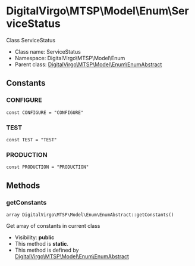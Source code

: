 DigitalVirgo\MTSP\Model\Enum\ServiceStatus
===============

Class ServiceStatus




* Class name: ServiceStatus
* Namespace: DigitalVirgo\MTSP\Model\Enum
* Parent class: [DigitalVirgo\MTSP\Model\Enum\EnumAbstract](DigitalVirgo-MTSP-Model-Enum-EnumAbstract.md)



Constants
----------


### CONFIGURE

    const CONFIGURE = "CONFIGURE"





### TEST

    const TEST = "TEST"





### PRODUCTION

    const PRODUCTION = "PRODUCTION"







Methods
-------


### getConstants

    array DigitalVirgo\MTSP\Model\Enum\EnumAbstract::getConstants()

Get array of constants in current class



* Visibility: **public**
* This method is **static**.
* This method is defined by [DigitalVirgo\MTSP\Model\Enum\EnumAbstract](DigitalVirgo-MTSP-Model-Enum-EnumAbstract.md)



